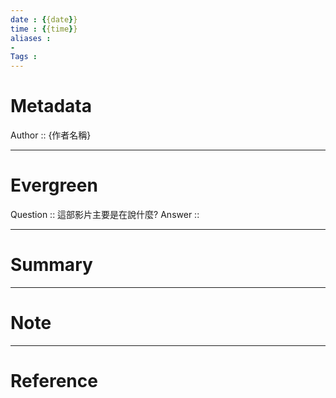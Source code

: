 ```yaml
---
date : {{date}}
time : {{time}}
aliases : 
- 
Tags : 
---
```

# Metadata
Author :: {作者名稱}

---
# Evergreen
Question :: 這部影片主要是在說什麼?
Answer ::

---
# Summary


---
# Note


---
# Reference
